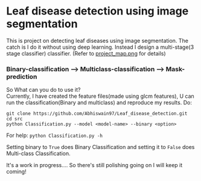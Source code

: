 # Leaf disease detection using image segmentation 

This is project on detecting leaf diseases using image segmentation. The catch is I do it without using deep learning. 
Instead I design a multi-stage(3 stage classifier) classifier. 
(Refer to [project_map.png](https://github.com/Abhiswain97/Leaf_disease_detection/blob/master/project_map.png) for details)

### Binary-classification --> Multiclass-classification --> Mask-prediction

So What can you do to use it? <br>
Currently, I have created the feature files(made using glcm features), U can run the classification(Binary and multiclass) and reproduce my results. Do: <br>

```
git clone https://github.com/Abhiswain97/Leaf_disease_detection.git  
cd src
python Classification.py --model <model-name> --binary <option>
```

For help: `python Classification.py -h`


Setting binary to `True` does Binary Classification and setting it to `False` does Multi-class Classification.

It's a work in progress.... So there's still polishing going on I will keep it coming!
